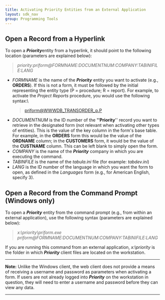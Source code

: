 ```yaml
---
title: Activating Priority Entities from an External Application
layout: sdk_nav
group: Programming Tools
---
```


## Open a Record from a Hyperlink
To open a ***Priority***entity from a hyperlink, it should point to the following location
(parameters are explained below):

> *priority:priform\@FORMNAME:DOCUMENTNUM:COMPANY:TABINIFILE:LANG*


-   *FORMNAME* is the name of the ***Priority*** entity you want to
    activate (e.g., **ORDERS**). If this is not a form, it must be
    followed by the initial representing the entity type (P =
    procedure; R = report). For example, to activate the *Project
    Reports* procedure, you would use the following syntax:\
    > priform@WWWDB_TRANSORDER_p.P
-   *DOCUMENTNUM* is the ID number of the **\'\'Priority**\'\' record
    you want to retrieve in the designated form (not relevant when
    activating other types of entities). This is the value of the key
    column in the form\'s base table. For example, in the **ORDERS**
    form this would be the value of the **ORDNAME** column; in the
    **CUSTOMERS** form, it would be the value of the **CUSTNAME**
    column. This can be left blank to simply open the form.
-   *COMPANY* is the name of the ***Priority*** company in which you are
    executing the command.
-   *TABINFILE* is the name of the *tabula.ini* file (for example:
    *tabdev.ini*)
-   *LANG* is the ID number of the language in which you want the form
    to open, as defined in the *Languages* form (e.g., for American
    English, specify 3).

## Open a Record from the Command Prompt (Windows only)
To open a ***Priority*** entity from the command prompt (e.g.,
from within an external application), use the following syntax
(parameters are explained below):

> *x:\\priority\\priform.exe
> priform\@FORMNAME:DOCUMENTNUM:COMPANY:TABINIFILE:LANG*

If you are running this command from an external application,
    *x:\\priority* is the folder in which ***Priority*** client files
    are located on the workstation.

------------------------------------------------------------------------

**Note:** Unlike the Windows client, the web client does not provide a
means of receiving a username and password as parameters when activating
a form. If users are not already logged into ***Priority*** on the
workstation in question, they will need to enter a username and password
before they can view any data.

------------------------------------------------------------------------


